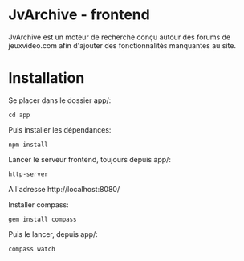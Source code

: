 # JvArchive - frontend
JvArchive est un moteur de recherche conçu autour des forums de jeuxvideo.com afin d'ajouter des fonctionnalités manquantes au site.
# Installation
Se placer dans le dossier app/:

    cd app
Puis installer les dépendances:

    npm install
    
Lancer le serveur frontend, toujours depuis app/:

    http-server
    
A l'adresse http://localhost:8080/

Installer compass:

    gem install compass

Puis le lancer, depuis app/:

    compass watch